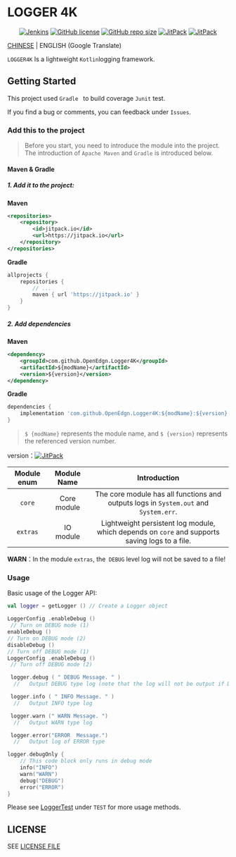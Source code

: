 # LOGGER 4K

<p style="text-align: center">
<a href="https://jenkins.open-edgn.tech/job/Logger4K/" target="_blank"><img alt="Jenkins" src="https://img.shields.io/jenkins/build?jobUrl=https%3A%2F%2Fjenkins.open-edgn.tech%2Fjob%2FLogger4K%2F&style=flat-square"/></a>
<a href="LICENSE"><img alt="GitHub license" src="https://img.shields.io/github/license/OpenEdgn/Logger4K?color=green&style=flat-square"></a>
<a href="#"><img alt="GitHub repo size" src="https://img.shields.io/github/repo-size/OpenEdgn/Logger4K?color=green&style=flat-square"></a>
<a href="https://jitpack.io/#OpenEdgn/Logger4K" target="_blank"> <img alt="JitPack" src="https://img.shields.io/jitpack/v/github/OpenEdgn/Logger4K?color=green&style=flat-square"></a>
<a href="https://jenkins.open-edgn.tech/job/Logger4K/" target="_blank"> <img alt="JitPack" src="https://img.shields.io/badge/Jenkins-Nightly-green?color=red&style=flat-square"></a>
</p>

[CHINESE](README_CN.md) | ENGLISH (Google Translate)


`LOGGER4K` Is a lightweight `Kotlin`logging framework.

## Getting Started

This project used `Gradle ` to build coverage `Junit` test.

If you find a bug or comments, you can feedback under `Issues`.


### Add this to the project


> Before you start, you need to introduce the module into the project. The introduction of `Apache Maven` and `Gradle` is introduced below.

#### Maven & Gradle

##### 1. Add it to the project:


**Maven**

```xml
<repositories>
    <repository>
        <id>jitpack.io</id>
        <url>https://jitpack.io</url>
    </repository>
</repositories>
```

**Gradle**

```groovy
allprojects {
	repositories {
        // ...
	    maven { url 'https://jitpack.io' }
	}
}
```

#####  2. Add dependencies

**Maven** 

```xml
<dependency>
    <groupId>com.github.OpenEdgn.Logger4K</groupId>
    <artifactId>${modName}</artifactId>
    <version>${version}</version>
</dependency>
```

**Gradle**

```groovy
dependencies {
    implementation 'com.github.OpenEdgn.Logger4K:${modName}:${version}'
}
```

> `$ {modName}` represents the module name, and `$ {version}` represents the referenced version number.

version：[![JitPack](https://img.shields.io/jitpack/v/github/OpenEdgn/Logger4K?label=version&style=flat-square)](https://jitpack.io/#OpenEdgn/Logger4K)

| Module enum |     Module Name     |                               Introduction                               |
| :------: | :----------: | :--------------------------------------------------------------: |
|  `core`  | Core module | The core module has all functions and outputs logs in `System.out` and` System.err`. |
| `extras` | IO module |     Lightweight persistent log module, which depends on `core` and supports saving logs to a file.    |

 **WARN**：In the module `extras`, the` DEBUG` level log will not be saved to a file!

###  Usage

Basic usage of the Logger API:

``` kotlin
val logger = getLogger () // Create a Logger object

LoggerConfig .enableDebug () 
 // Turn on DEBUG mode (1)
enableDebug ()
// Turn on DEBUG mode (2)
disableDebug ()
// Turn off DEBUG mode (1) 
LoggerConfig .enableDebug ()
 // Turn off DEBUG mode (2)

 logger.debug ( " DEBUG Message. " ) 
  //   Output DEBUG type log (note that the log will not be output if DEBUG is not enabled)

 logger.info ( " INFO Message. " ) 
  //   Output INFO type log

 logger.warn (" WARN Message. ") 
  //   Output WARN type log

 logger.error("ERROR  Message.") 
  //   Output log of ERROR type

logger.debugOnly { 
    // This code block only runs in debug mode
    info("INFO")
    warn("WARN")
    debug("DEBUG")
    error("ERROR")
}

```
Please see [LoggerTest](./core/src/test/kotlin/com/github/openEdgn/logger4k/LoggerTest.kt) under `TEST` for more usage methods.
## LICENSE

SEE [LICENSE FILE](./LICENSE)
